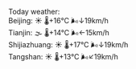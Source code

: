 Today weather:  
Beijing: ☀️ 🌡️+16°C 🌬️↓19km/h  
Tianjin: 🌫  🌡️+14°C 🌬️←15km/h  
Shijiazhuang: ☀️ 🌡️+17°C 🌬️↓19km/h  
Tangshan: ☀️ 🌡️+13°C 🌬️↙19km/h  
